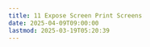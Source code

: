 ```yaml
---
title: 11 Expose Screen Print Screens
date: 2025-04-09T09:00:00
lastmod: 2025-03-19T05:20:39
---
```

